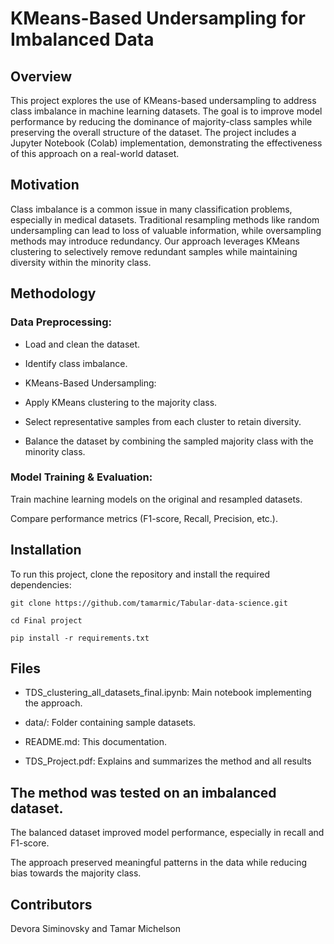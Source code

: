 # KMeans-Based Undersampling for Imbalanced Data

## Overview

This project explores the use of KMeans-based undersampling to address class imbalance in machine learning datasets. The goal is to improve model performance by reducing the dominance of majority-class samples while preserving the overall structure of the dataset. The project includes a Jupyter Notebook (Colab) implementation, demonstrating the effectiveness of this approach on a real-world dataset.

## Motivation

Class imbalance is a common issue in many classification problems, especially in medical datasets. Traditional resampling methods like random undersampling can lead to loss of valuable information, while oversampling methods may introduce redundancy. Our approach leverages KMeans clustering to selectively remove redundant samples while maintaining diversity within the minority class.

## Methodology

### Data Preprocessing:

* Load and clean the dataset.

* Identify class imbalance.

* KMeans-Based Undersampling:

* Apply KMeans clustering to the majority class.

* Select representative samples from each cluster to retain diversity.

* Balance the dataset by combining the sampled majority class with the minority class.

### Model Training & Evaluation:

Train machine learning models on the original and resampled datasets.

Compare performance metrics (F1-score, Recall, Precision, etc.).

## Installation

To run this project, clone the repository and install the required dependencies:

```git clone https://github.com/tamarmic/Tabular-data-science.git```

```cd Final project```

```pip install -r requirements.txt```

## Files

* TDS_clustering_all_datasets_final.ipynb: Main notebook implementing the approach.

* data/: Folder containing sample datasets.

* README.md: This documentation.

* TDS_Project.pdf: Explains and summarizes the method and all results

## The method was tested on an imbalanced dataset.

The balanced dataset improved model performance, especially in recall and F1-score.

The approach preserved meaningful patterns in the data while reducing bias towards the majority class.

## Contributors

Devora Siminovsky and Tamar Michelson
